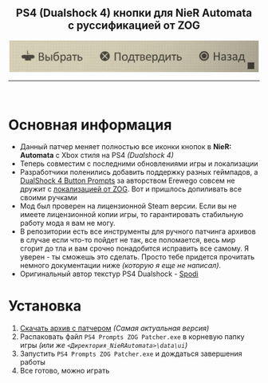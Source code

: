 <div align="center">
	<h2><b>PS4 (Dualshock 4) кнопки для NieR Automata</b><br>c руссификацией от ZOG</h2>
	<img src="./.github/header.jpg" width=500>
</div>
<hr><br>

# Основная информация
- Данный патчер меняет полностью все иконки кнопок в **NieR: Automata** c Xbox стиля на PS4 *(Dualshock 4)*
- Теперь совместим с последними обновлениями игры и локализации
- Разработчики поленились добавить поддержку разных геймпадов, а [DualShock 4 Button Prompts](https://community.pcgamingwiki.com/files/file/870-nier-automata-dualshock-4-button-prompts/) за авторством Erewego совсем не дружит с [локализацией от ZOG](https://forum.zoneofgames.ru/topic/42805-nier-automata/). Вот и пришлось допиливать все своими ручками
- Мод был проверен на лицензионной Steam версии. Если вы не имеете лицензионной копии игры, то гарантировать стабильную работу мода я вам не могу.
- В репозитории есть все инструменты для ручного патчинга архивов в случае если что-то пойдет не так, все поломается, весь мир сгорит до тла и вам срочно понадобится исправить все самому. Я уверен - ты сможешь это сделать. Просто тебе придется прочитать немного документации ниже *(которую я еще не написал)*.
- Оригинальный автор текстур PS4 Dualshock - [Spodi](https://www.nexusmods.com/nierautomata/mods/174)

# Установка
1. [Скачать архив с патчером](https://github.com/maximilionus/NierA-ZOG-PS4-Prompts/releases/latest/download/PS4_Prompts_ZOG_Patcher.zip) *(Самая актуальная версия)*
2. Распаковать файл `PS4 Prompts ZOG Patcher.exe` в корневую папку игры *(или же `<Директория_NieRAutomata>\data\ui`)*
3. Запустить `PS4 Prompts ZOG Patcher.exe` и дождаться завершения работы
4. Все готово, можно играть
